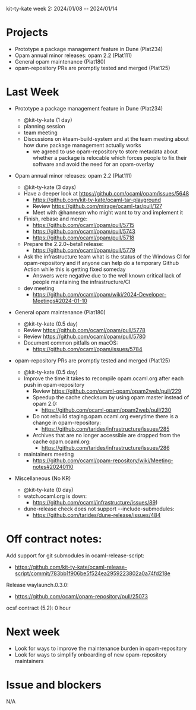 kit-ty-kate week 2: 2024/01/08 -- 2024/01/14

# Projects

- Prototype a package management feature in Dune (Plat234)
- Opam annual minor releases: opam 2.2 (Plat111)
- General opam maintenance (Plat180)
- opam-repository PRs are promptly tested and merged (Plat125)

# Last Week

- Prototype a package management feature in Dune (Plat234)
  - @kit-ty-kate (1 day)
  - planning session
  - team meeting
  - Discussions on #team-build-system and at the team meeting about how dune package management actually works
    - we agreed to use opam-repository to store metadata about whether a package is relocable which forces people to fix their software and avoid the need for an opam-overlay

- Opam annual minor releases: opam 2.2 (Plat111)
  - @kit-ty-kate (3 days)
  - Have a deeper look at https://github.com/ocaml/opam/issues/5648
    - https://github.com/kit-ty-kate/ocaml-tar-playground
    - Review https://github.com/mirage/ocaml-tar/pull/127
    - Meet with @hannesm who might want to try and implement it
  - Finish, rebase and merge:
    - https://github.com/ocaml/opam/pull/5715
    - https://github.com/ocaml/opam/pull/5743
    - https://github.com/ocaml/opam/pull/5718
  - Prepare the 2.2.0~beta1 release:
    - https://github.com/ocaml/opam/pull/5779
  - Ask the infrastructure team what is the status of the Windows CI for opam-repository and if anyone can help do a temporary Github Action while this is getting fixed someday
    - Answers were negative due to the well known critical lack of people maintaining the infrastructure/CI
  - dev meeting
    - https://github.com/ocaml/opam/wiki/2024-Developer-Meetings#2024-01-10

- General opam maintenance (Plat180)
  - @kit-ty-kate (0.5 day)
  - Review https://github.com/ocaml/opam/pull/5778
  - Review https://github.com/ocaml/opam/pull/5780
  - Document common pitfalls on macOS:
    - https://github.com/ocaml/opam/issues/5784

- opam-repository PRs are promptly tested and merged (Plat125)
  - @kit-ty-kate (0.5 day)
  - Improve the time it takes to recompile opam.ocaml.org after each push in opam-repository
    - Review https://github.com/ocaml-opam/opam2web/pull/229
    - Speedup the cache checksum by using opam master instead of opam 2.0:
      - https://github.com/ocaml-opam/opam2web/pull/230
    - Do not rebuild staging.opam.ocaml.org everytime there is a change in opam-repository:
      - https://github.com/tarides/infrastructure/issues/285
    - Archives that are no longer accessible are dropped from the cache opam.ocaml.org:
      - https://github.com/tarides/infrastructure/issues/286
  - maintainers meeting
    - https://github.com/ocaml/opam-repository/wiki/Meeting-notes#20240110

- Miscellaneous (No KR)
  - @kit-ty-kate (0 day)
  - watch.ocaml.org is down:
    - https://github.com/ocaml/infrastructure/issues/89)
  - dune-release check does not support --include-submodules:
    - https://github.com/tarides/dune-release/issues/484

# Off contract notes:

Add support for git submodules in ocaml-release-script:
  - https://github.com/kit-ty-kate/ocaml-release-script/commit/783bb1f906be5f524ea2959223802a0a74fd218e

Release waylaunch.0.3.0:
  - https://github.com/ocaml/opam-repository/pull/25073

ocsf contract (5.2): 0 hour

# Next week

- Look for ways to improve the maintenance burden in opam-repository
- Look for ways to simplify onboarding of new opam-repository maintainers

# Issue and blockers

N/A
